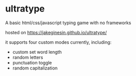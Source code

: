 # ultratype
A basic html/css/javascript typing game with no frameworks

hosted on https://jakeginesin.github.io/ultratype/

it supports four custom modes currently, including: 
 - custom set word length
 - random letters
 - punctuation toggle
 - random capitalization 
